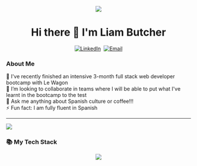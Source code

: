 <div align="center">
	<img src="https://media3.giphy.com/media/v1.Y2lkPTc5MGI3NjExeGJlc2l4bmFidnoydzY4bDdqMXcwOWNkZHh5ZWZ1dmVweDZpNXduaiZlcD12MV9pbnRlcm5hbF9naWZfYnlfaWQmY3Q9Zw/f3iwJFOVOwuy7K6FFw/giphy.gif">
	<h1>Hi there 👋 I'm Liam Butcher</h1
</div>
	<a href="https://www.linkedin.com/in/liambutcher1234/"><img src="https://img.shields.io/badge/LinkedIn-blue?logo=linkedin&logoColor=white&style=for-the-badge" alt="LinkedIn"></a>&nbsp
 	<a href="mailto:liam_butcher@hotmail.co.uk"><img src="https://img.shields.io/badge/Email-0078D4?logo=microsoft-outlook&logoColor=white&style=for-the-badge" alt="Email"></a>

<h3 align="left">
	About Me
</h3>

<div id="about" align="left">
	🔭 I've recently finished an intensive 3-month full stack web developer bootcamp with Le Wagon <br>
	👯 I’m looking to collaborate in teams where I will be able to put what I've learnt in the bootcamp to the test <br>
	💬 Ask me anything about Spanish culture or coffee!!! <br>
	⚡ Fun fact: I am fully fluent in Spanish <br>
</div>

***

<p align="left">
	<img src="https://github-readme-stats.vercel.app/api/top-langs/?username=ljhbutcher&layout=pie&hide=dockerfile">
</p>

<h3 align="left">📚 My Tech Stack</h3>
<p align="center">
      <img src="https://skillicons.dev/icons?i=ruby,rails,html,css,heroku,figma">
</p>
